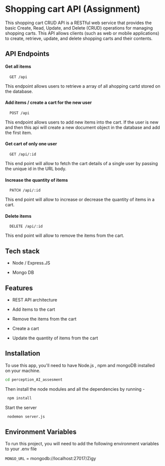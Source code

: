 
# Shopping cart API (Assignment)

This shopping cart CRUD API is a RESTful web service that provides the basic Create, Read, Update, and Delete (CRUD) operations for managing shopping carts. This API allows clients (such as web or mobile applications) to create, retrieve, update, and delete shopping carts and their contents.


## API Endpoints

#### Get all items

```http
  GET /api
```
This endpoint allows users to retrieve a array of all ahopping cartd stored on the database.

#### Add items / create a cart for the new user

```http
  POST /api
```
This endpoint allows users to add new items into the cart. If the user is new and then this api will create a new document object in the database and add the first item.

#### Get cart of only one user
```http
  GET /api/:id
```
This end point will allow to fetch the cart details of a single user by passing the unique id in the URL body.

#### Increase the quantity of items
```http
  PATCH /api/:id
```
This end point will allow to increase or decrease the quantity of items in a cart.

#### Delete items
```http
  DELETE /api/:id
```
This end point will allow to remove the items from the cart.
## Tech stack

- Node / Express.JS

- Mongo DB


## Features

- REST API architecture

- Add items to the cart

- Remove the items from the cart

- Create a cart

- Update the quantity of items from the cart


## Installation

To use this app, you'll need to have Node.js , npm and mongoDB installed on your machine.

```bash
cd perception_AI_assesment

```
Then install the node modules and all the dependencies by running -

```bash
 npm install
```
Start the server
```bash
 nodemon server.js
```
    
## Environment Variables

To run this project, you will need to add the following environment variables to your .env file

`MONGO_URL` = mongodb://localhost:27017/Zigy




